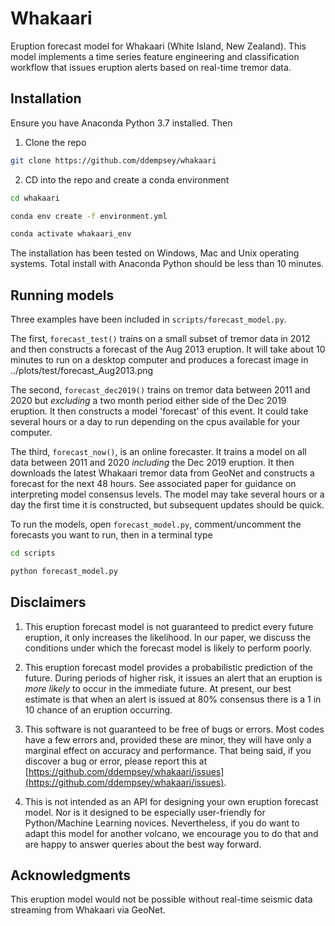# Whakaari
Eruption forecast model for Whakaari (White Island, New Zealand). This model implements a time series feature engineering and classification workflow that issues eruption alerts based on real-time tremor data.

## Installation

Ensure you have Anaconda Python 3.7 installed. Then

1. Clone the repo

```bash
git clone https://github.com/ddempsey/whakaari
```

2. CD into the repo and create a conda environment

```bash
cd whakaari

conda env create -f environment.yml

conda activate whakaari_env
```

The installation has been tested on Windows, Mac and Unix operating systems. Total install with Anaconda Python should be less than 10 minutes.

## Running models
Three examples have been included in ```scripts/forecast_model.py```. 

The first, ```forecast_test()``` trains on a small subset of tremor data in 2012 and then constructs a forecast of the Aug 2013 eruption. It will take about 10 minutes to run on a desktop computer and produces a forecast image in ../plots/test/forecast_Aug2013.png

The second, ```forecast_dec2019()``` trains on tremor data between 2011 and 2020 but *excluding* a two month period either side of the Dec 2019 eruption. It then constructs a model 'forecast' of this event. It could take several hours or a day to run depending on the cpus available for your computer.

The third, ```forecast_now()```, is an online forecaster. It trains a model on all data between 2011 and 2020 *including* the Dec 2019 eruption. It then downloads the latest Whakaari tremor data from GeoNet and constructs a forecast for the next 48 hours. See associated paper for guidance on interpreting model consensus levels. The model may take several hours or a day the first time it is constructed, but subsequent updates should be quick.

To run the models, open ```forecast_model.py```, comment/uncomment the forecasts you want to run, then in a terminal type
```bash
cd scripts

python forecast_model.py
```

## Disclaimers
1. This eruption forecast model is not guaranteed to predict every future eruption, it only increases the likelihood. In our paper, we discuss the conditions under which the forecast model is likely to perform poorly.

2. This eruption forecast model provides a probabilistic prediction of the future. During periods of higher risk, it issues an alert that an eruption is *more likely* to occur in the immediate future. At present, our best estimate is that when an alert is issued at 80% consensus there is a 1 in 10 chance of an eruption occurring. 

3. This software is not guaranteed to be free of bugs or errors. Most codes have a few errors and, provided these are minor, they will have only a marginal effect on accuracy and performance. That being said, if you discover a bug or error, please report this at [https://github.com/ddempsey/whakaari/issues](https://github.com/ddempsey/whakaari/issues).

4. This is not intended as an API for designing your own eruption forecast model. Nor is it designed to be especially user-friendly for Python/Machine Learning novices. Nevertheless, if you do want to adapt this model for another volcano, we encourage you to do that and are happy to answer queries about the best way forward. 

## Acknowledgments
This eruption model would not be possible without real-time seismic data streaming from Whakaari via GeoNet.


